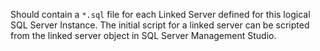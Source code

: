 Should contain a `*.sql` file for each Linked Server defined for this logical SQL Server Instance. The initial script for a linked server can be scripted from the linked server object in SQL Server Management Studio.